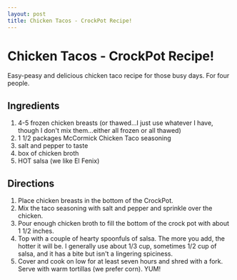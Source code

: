 ```yaml
---
layout: post
title: Chicken Tacos - CrockPot Recipe!
---
```


# Chicken Tacos - CrockPot Recipe!
Easy-peasy and delicious chicken taco recipe for those busy days. For four people. 

## Ingredients 
1. 4-5 frozen chicken breasts (or thawed...I just use whatever I have, though I don't mix them...either all frozen or all thawed)
1. 1 1/2 packages McCormick Chicken Taco seasoning
1. salt and pepper to taste
1. box of chicken broth
1. HOT salsa (we like El Fenix)

## Directions
1. Place chicken breasts in the bottom of the CrockPot. 
1. Mix the taco seasoning with salt and pepper and sprinkle over the chicken. 
1. Pour enough chicken broth to fill the bottom of the crock pot with about 1 1/2 inches. 
1. Top with a couple of hearty spoonfuls of salsa. The more you add, the hotter it will be. I generally use about 1/3 cup, sometimes 1/2 cup of salsa, and it 
has a bite but isn't a lingering spiciness. 
1. Cover and cook on low for at least seven hours and shred with a fork. Serve with warm tortillas (we prefer corn). YUM!